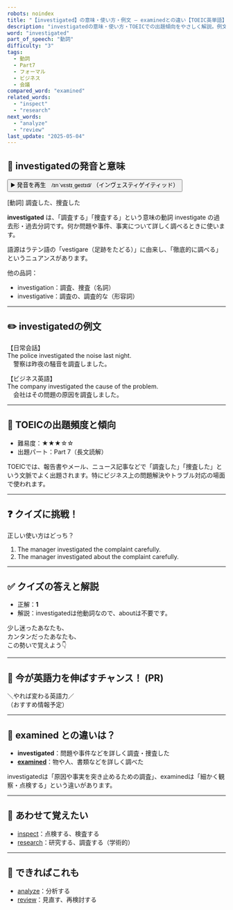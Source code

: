 ```yaml
---
robots: noindex
title: "【investigated】の意味・使い方・例文 ― examinedとの違い【TOEIC英単語】"
description: "investigatedの意味・使い方・TOEICでの出題傾向をやさしく解説。例文・クイズ付きでexaminedとの違いもわかりやすく学べます。"
word: "investigated"
part_of_speech: "動詞"
difficulty: "3"
tags:
  - 動詞
  - Part7
  - フォーマル
  - ビジネス
  - 会議
compared_word: "examined"
related_words:
  - "inspect"
  - "research"
next_words:
  - "analyze"
  - "review"
last_update: "2025-05-04"
---
```


## 🔰 investigatedの発音と意味

<button class="play-audio" onclick="playTTS('investigated')">
  <span class="play-audio-main">
    ▶️ 発音を再生　/ɪnˈvɛstɪˌɡeɪtɪd/
  </span>
  <span class="play-audio-sub">
    （インヴェスティゲイティッド）
  </span>
</button>

[動詞] 調査した、捜査した

**investigated** は、「調査する」「捜査する」という意味の動詞 investigate の過去形・過去分詞です。何か問題や事件、事実について詳しく調べるときに使います。

語源はラテン語の「vestigare（足跡をたどる）」に由来し、「徹底的に調べる」というニュアンスがあります。

他の品詞：  
- investigation：調査、捜査（名詞）
- investigative：調査の、調査的な（形容詞）

---

## ✏️ investigatedの例文

【日常会話】  
The police investigated the noise last night.  
　警察は昨夜の騒音を調査しました。

【ビジネス英語】  
The company investigated the cause of the problem.  
　会社はその問題の原因を調査しました。

---

## 🎯 TOEICの出題頻度と傾向

- 難易度：★★★☆☆
- 出題パート：Part 7（長文読解）

TOEICでは、報告書やメール、ニュース記事などで「調査した」「捜査した」という文脈でよく出題されます。特にビジネス上の問題解決やトラブル対応の場面で使われます。

---

## ❓ クイズに挑戦！

正しい使い方はどっち？

1. The manager investigated the complaint carefully.  
2. The manager investigated about the complaint carefully.

---

## ✅ クイズの答えと解説

- 正解：**1**
- 解説：investigatedは他動詞なので、aboutは不要です。

少し迷ったあなたも、  
カンタンだったあなたも、  
この勢いで覚えよう👇️

---

## 🚀 今が英語力を伸ばすチャンス！ (PR)

<div class="info-center">
＼やれば変わる英語力／<br>  
（おすすめ情報予定）
</div>

---

## 🤔  examined との違いは？

- **investigated**：問題や事件などを詳しく調査・捜査した
- **[examined](/word/examined)**：物や人、書類などを詳しく調べた

investigatedは「原因や事実を突き止めるための調査」、examinedは「細かく観察・点検する」という違いがあります。

---

## 🧩 あわせて覚えたい

- [inspect](/word/inspect)：点検する、検査する
- [research](/word/research)：研究する、調査する（学術的）

---

## 📖 できればこれも

- [analyze](/word/analyze)：分析する
- [review](/word/review)：見直す、再検討する

<!-- cvid: aid02_bid28 -->
